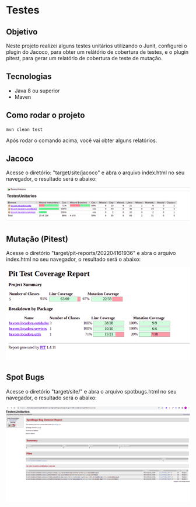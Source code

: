 # Testes

## Objetivo
Neste projeto realizei alguns testes unitários utilizando o Junit, configurei o plugin do Jacoco, para obter um relátório de cobertura de testes, e o plugin pitest, para gerar um relatório de cobertura de teste de mutação. 

## Tecnologias

- Java 8 ou superior
- Maven

## Como rodar o projeto

```
mvn clean test
```

Após rodar o comando acima, você vai obter alguns relatórios. 


## Jacoco 

Acesse o diretório: "target/site/jacoco" e abra o arquivo index.html no seu navegador, o resultado será o abaixo:

![img.png](src/main/resources/img/jacoco.png)

## Mutação (Pitest)

Acesse o diretório "target/pit-reports/202204161936" e abra o arquivo index.html no seu navegador, o resultado será o abaixo:

![img.png](src/main/resources/img/mutacao.png)


## Spot Bugs

Acesse o diretório "target/site/" e abra o arquivo spotbugs.html no seu navegador, o resultado será o abaixo:

![img.png](src/main/resources/img/spotbugs.png)

